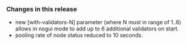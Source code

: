 ### Changes in this release

- new [with-validators-N] parameter (where N must in range of 1..6) allows in nogui mode to add up to 6 additional
  validators on start.
- pooling rate of node status reduced to 10 seconds. 